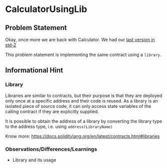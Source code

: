 # CalculatorUsingLib
## Problem Statement

Okay, once more we are back with Calculator. We had our [last version in std-2](../../std-2/2_SafeCalculator/SafeCalculator.sol)

This problem statement is implementing the same contract using a `library`.

## Informational Hint

### Library

Libraries are similar to contracts, but their purpose is that they are deployed only once at a specific address and their code is reused. As a library is an isolated piece of source code, it can only access state variables of the calling contract if they are explicitly supplied.

It is possible to obtain the address of a library by converting the library type to the address type, i.e. using `address(LibraryName)`

Know more: https://docs.soliditylang.org/en/latest/contracts.html#libraries

### Observations/Differences/Learnings

- Library and its usage
